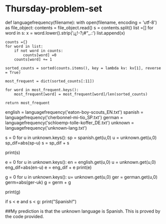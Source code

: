 # Thursday-problem-set

def languagefrequency(filename):
    with open(filename, encoding = 'utf-8') as file_object:
        contents = file_object.read()
    s = contents.split()
    list =[]
    for word in s:
        x = word.lower().strip('¡¿!-?¡#“_.:')
        list.append(x)
        
    counts ={}
    for word in list:
        if not word in counts:
            counts[word] =0
        counts[word] += 1
    
    sorted_counts = sorted(counts.items(), key = lambda kv: kv[1], reverse = True)
    
    most_frequent = dict(sorted_counts[:11])
    
    for word in most_frequent.keys():
        most_frequent[word] = most_frequent[word]/len(sorted_counts)
    
    return most_frequent


english = languagefrequency('eaton-boy-scouts_EN.txt')
spanish = languagefrequency('cherbonnel-mi-tio_SP.txt')
german = languagefrequency('schloemp-tolle-koffer_DE.txt')
unknown = languagefrequency('unknown-lang.txt')
    
s = 0
for u in unknown.keys():
    sp = spanish.get(u,0)
    u = unknown.get(u,0)
    sp_dif=abs(sp-u)
    s = sp_dif + s

print(s)
    
e  = 0
for u in unknown.keys():
    en = english.get(u,0)
    u = unknown.get(u,0)
    eng_dif=abs(en-u)
    e = eng_dif + e
print(e)

g = 0
for u in unknown.keys():
    u= unknown.get(u,0)
    ger = german.get(u,0)
    germ=abs(ger-uk)
    g = germ + g
    
print(g)

if s < e and s < g:
    print("Spanish!")

    

##My prediction is that the unknown language is Spanish. This is proved by the code provided.